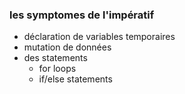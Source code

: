 ### les symptomes de l'impératif

- déclaration de variables temporaires
- mutation de données
- des statements
  - for loops
  - if/else statements
